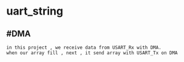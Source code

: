 # uart_string
#DMA
---
```
in this project , we receive data from USART_Rx with DMA.
when our array fill , next , it send array with USART_Tx on DMA
```
